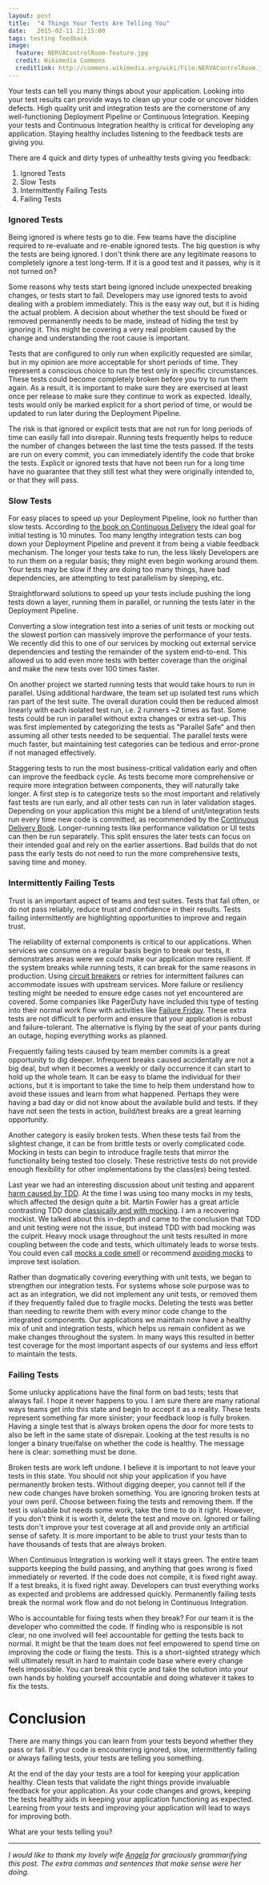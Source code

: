 ```yaml
---
layout: post
title:  "4 Things Your Tests Are Telling You"
date:   2015-02-11 21:15:00
tags: testing feedback
image:
  feature: NERVAControlRoom-feature.jpg
  credit: Wikimedia Commons
  creditlink: http://commons.wikimedia.org/wiki/File:NERVAControlRoom.jpg
---
```


Your tests can tell you many things about your application. Looking into your test
results can provide ways to clean up your code or uncover hidden defects.
High quality unit and integration tests are the cornerstone of any well-functioning
Deployment Pipeline or Continuous Integration. Keeping your tests and Continuous
Integration healthy is critical for developing any application. Staying healthy
includes listening to the feedback tests are giving you.

There are 4 quick and dirty types of unhealthy tests giving you feedback:

1. Ignored Tests
2. Slow Tests
3. Intermittently Failing Tests
4. Failing Tests

### Ignored Tests

Being ignored is where tests go to die. Few teams have the discipline required
to re-evaluate and re-enable ignored tests. The big question is why the
tests are being ignored. I don't think there are any legitimate reasons to completely ignore a
test long-term. If it is a good test and it passes, why is it not turned on?

Some reasons why tests start being ignored include unexpected breaking changes, or tests
start to fail. Developers
may use ignored tests to avoid dealing with a problem immediately. This is the easy
way out, but it is hiding the actual problem. A decision about whether the test
should be fixed or removed permanently needs to be made, instead of hiding
the test by ignoring it. This might be covering a very real problem caused by
the change and understanding the root cause is important.

Tests that are configured to only run when explicitly requested are similar, but
in my opinion are more acceptable for short periods of time. They represent a conscious
choice to run the test only in specific circumstances. These tests
could become completely broken before you try to run them again. As a result, it is
important to make sure they are exercised at least once per release to make sure
they continue to work as expected. Ideally, tests would only be marked explicit
for a short period of time, or would be updated to run later during the
Deployment Pipeline.

The risk is that ignored or explicit tests that are not run for long periods of time 
can easily fall into disrepair. Running tests frequently helps to reduce the number 
of changes between the last time the tests passed. If the tests are run on every
commit, you can immediately identify the code that broke the tests.
Explicit or ignored tests that have not been run for a long time have no
guarantee that they still test what they were originally intended to, or that
they will pass.

### Slow Tests

For easy places to speed up your Deployment Pipeline, look no further than slow
tests. According to [the book on Continuous Delivery][cd] the ideal goal for
initial testing is 10 minutes. Too many lengthy integration tests can bog down your
Deployment Pipeline and prevent it from being a viable feedback mechanism. The
longer your tests take to run, the less likely Developers are to run them on a
regular basis; they might even begin working around them. Your tests may be slow if they are doing
too many things, have bad dependencies, are attempting to test parallelism by sleeping, etc.

Straightforward solutions to speed up your tests include pushing the long
tests down a layer, running them in parallel, or running the tests later in the
Deployment Pipeline.

Converting a slow integration test into a series of unit tests or mocking out
the slowest portion can massively improve the performance of your tests. We
recently did this to one of our services by mocking out external service
dependencies and testing the remainder
of the system end-to-end. This allowed us to add even more tests with better coverage
than the original and make the new tests over 100 times faster.

On another project we started running tests that would
take hours to run in parallel. Using additional hardware, the team set up isolated test runs
which ran part of the test suite. The overall duration could then be reduced
almost linearly with each isolated test run, i.e. 2 runners ~2 times as fast.
Some tests could be run in parallel without extra changes or extra set-up. This
was first implemented by categorizing the tests as "Parallel Safe" and then
assuming all other tests needed to be sequential. The parallel tests were much
faster, but maintaining test categories can be tedious and error-prone if not managed effectively.

Staggering tests to run the most business-critical validation early and often can
improve the feedback cycle. As tests become more comprehensive or require more
integration between components, they will naturally take longer. A first step is
to categorize tests so the most important and relatively fast tests are
run early, and all other tests can run in later validation stages. Depending on
your application this might be a blend of unit/integration tests run every time
new code is committed, as
recommended by the [Continuous Delivery Book][cd]. Longer-running tests like
performance validation or UI tests can then be run separately. This split
ensures the later tests can focus on their intended goal and rely on the
earlier assertions. Bad builds that do not pass the early tests do not need to
run the more comprehensive tests, saving time and money.

### Intermittently Failing Tests

Trust is an important aspect of teams and test suites. Tests that fail often,
or do not pass reliably, reduce trust and confidence in their results.
Tests failing intermittently are highlighting opportunities to improve and
regain trust.

The reliability of external components is critical to our applications. When
services we consume on a regular basis begin to break our tests, it demonstrates
areas were we could make our application more resilient. If the system breaks
while running tests, it can break for the same reasons in production. Using
[circuit breakers][breaker] or retries for intermittent failures can
accommodate issues with upstream services. More failure or resiliency testing
might be needed to ensure edge cases not yet encountered are covered. Some companies like
PagerDuty have included this type of testing into their normal work flow with
activities like [Failure Friday][failure]. These extra tests are not difficult
to perform and ensure that your application is robust and failure-tolerant.
The alternative is flying by the seat of your pants during an outage, hoping
everything works as planned.

Frequently failing tests caused by team member commits is a great opportunity
to dig deeper. Infrequent breaks caused accidentally are not a big deal,
but when it becomes a weekly or daily occurrence it can start to hold up the
whole team. It can be easy to blame the individual for their actions, but it is
important to take
the time to help them understand how to avoid these issues and learn from what
happened. Perhaps they were having a bad day or did not know about the available build
and tests. If they have not seen the tests in action,
build/test breaks are a great learning opportunity.

Another category is easily broken tests. When these tests fail
from the slightest change, it can be from brittle tests or overly complicated
code. Mocking in tests can begin to introduce fragile tests that mirror the
functionality being tested too closely.
These restrictive tests do not provide enough flexibility for other
implementations by the class(es) being tested.

Last year we had an interesting discussion about unit testing and apparent
[harm caused by TDD][harm]. At the time I was using too many mocks in my tests,
which affected the design quite a bit. Martin Fowler has a great article
contrasting TDD done [classically and with mocking][mockist]. I am a recovering
mockist. We talked about this in-depth and came to the conclusion that TDD and
unit testing were not the issue, but instead TDD with bad mocking was the
culprit. Heavy mock usage throughout the unit tests resulted in more
coupling between the code and tests, which ultimately leads to worse tests. You
could even call [mocks a code smell][mocks-smell] or recommend [avoiding mocks][avoiding-mocks]
to improve test isolation.

Rather than dogmatically covering everything with unit tests, we began to
strengthen our integration tests. For systems whose sole purpose was to act
as an integration, we did not implement any unit tests, or removed them if they
frequently failed due to fragile mocks. Deleting the tests was better than
needing to rewrite them with every minor code change to the integrated
components. Our applications we maintain now have a healthy mix of unit and
integration tests, which helps us remain confident as we make changes throughout
the system. In many ways this resulted in better test coverage for the most
important aspects of our systems and less effort to maintain the tests.

### Failing Tests

Some unlucky applications have the final form on bad tests; tests that always
fail. I hope it never happens to you. I am sure there are many rational ways
teams get into this state and begin to accept it as a reality. These tests
represent something far more sinister; your feedback loop is fully broken. Having a
single test that is always broken opens the door for more tests to also be left
in the same state of disrepair. Looking at the test results is no longer a
binary true/false on whether the code is healthy. The message here is clear:
something must be done.

Broken tests are work left undone. I believe it is important to not leave
your tests in this state. You should not ship your application if you have
permanently broken tests. Without digging deeper, you cannot tell if the new
code changes have broken something. You are ignoring broken tests at your own
peril. Choose between fixing the tests and removing them. If the test is
valuable but needs some work, take the time to do it right. However, if you
don't think it is worth it, delete the test and move on. Ignored or failing
tests don't improve your test coverage at all and provide only an artificial
sense of safety. It is more important to be able to trust your tests than to
have thousands of tests that are always broken.

When Continuous Integration is working well it stays green. The entire team
supports keeping the build passing, and anything that goes wrong is fixed
immediately or reverted. If the code does not compile, it is fixed right away.
If a test breaks, it is fixed right away. Developers can trust everything
works as expected and problems are addressed quickly. Permanently failing tests
break the normal work flow and do not belong in Continuous Integration.

Who is accountable for fixing tests when they break? For our team
it is the developer who committed the code. If finding who is responsible is
not clear, no one involved will feel accountable for getting the tests back
to normal. It might be that the team does not feel empowered to spend time on
improving the code or fixing the tests. This is a short-sighted strategy which
will ultimately result in hard to maintain code base where every change feels
impossible. You can break this cycle and take the solution into your own hands
by holding yourself accountable and doing whatever it takes to fix the tests.

Conclusion
===============================================================================

There are many things you can learn from your tests beyond whether they pass or
fail. If your code is encountering ignored, slow, intermittently
failing or always failing tests, your tests are telling you something.

At the end of the day your tests are a tool for keeping your application
healthy. Clean tests that validate the right things provide invaluable feedback for
your application. As your code changes and grows, keeping the tests healthy aids in
keeping your application functioning as expected. Learning from your tests and
improving your application will lead to ways for improving both.

What are your tests telling you?

<hr/>

*I would like to thank my lovely wife [Angela][ange] for graciously grammarifying this
post. The extra commas and sentences that make sense were her doing.*

[cd]: http://www.amazon.com/Continuous-Delivery-Deployment-Automation-Addison-Wesley-ebook/dp/B003YMNVC0/
[breaker]: http://techblog.netflix.com/2011/12/making-netflix-api-more-resilient.html
[failure]: http://www.pagerduty.com/blog/failure-friday-at-pagerduty/
[harm]: http://david.heinemeierhansson.com/2014/test-induced-design-damage.html
[mockist]: http://martinfowler.com/articles/mocksArentStubs.html
[avoiding-mocks]: https://www.destroyallsoftware.com/blog/2014/test-isolation-is-about-avoiding-mocks
[mocks-smell]: http://devblog.avdi.org/2011/09/06/making-a-mockery-of-tdd/
[ange]: http://macangela.tumblr.com
